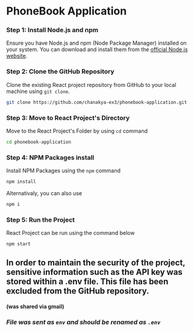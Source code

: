 # PhoneBook Application

### Step 1: Install Node.js and npm

Ensure you have Node.js and npm (Node Package Manager) installed on your system. You can download and install them from the [official Node.js website](https://nodejs.org/).

### Step 2: Clone the GitHub Repository

Clone the existing React project repository from GitHub to your local machine using `git clone`.

```bash
git clone https://github.com/chanakya-ex3/phonebook-application.git
```
### Step 3: Move to React Project's Directory
Move to the React Project's Folder by using `cd` command
```bash
cd phonebook-application
```
### Step 4: NPM Packages install
Install NPM Packages using the `npm` command
```bash
npm install
```
Alternativaly, you can also use
```bash
npm i
```
### Step 5: Run the Project
React Project can be run using the command below
```bash
npm start
```

## In order to maintain the security of the project, sensitive information such as the API key was stored within a .env file. This file has been excluded from the GitHub repository.
#### (was shared via gmail)

### ***File was sent as `env` and should be renamed as `.env`***
